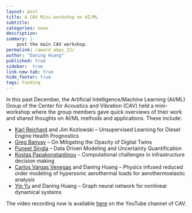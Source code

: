 ```yaml
---
layout: post
title: A CAV Mini-workshop on AI/ML
subtitle:
categories: news
description:
summary: |-
    post the main CAV workshop.
permalink: /award_amps_22/
author: "Daning Huang"
published: true
sidebar:  true
link-new-tab: true
hide_footer: true
tags: Funding
---
```


In this past December, the Artificial Intelligence/Machine Learning (AI/ML) Group of the Center for Acoustics and Vibration (CAV) held a mini-workshop where the group members gave quick overviews of their work and shared thoughts on AI/ML methods and applications. These include:

+ [Karl Reichard](https://www.acs.psu.edu/people/directory-detail-g.aspx?q=KMR5) and Jim Kozlowski – Unsupervised Learning for Diesel Engine Health Prognostics
+ [Greg Banyay](https://www.cav.psu.edu/directory-detail-g.aspx?q=gab5631) – On Mitigating the Opacity of Digital Twins
+ [Puneet Singla](https://cass.psu.edu/people/) – Data Driven Modeling and Uncertainty Quantification
+ [Kostas Papakonstantinou](https://sites.psu.edu/kpapakon/) – Computational challenges in infrastructure decision making
+ [Carlos Vargas Venegas](/team/) and Daning Huang – Physics infused reduced order modeling of hypersonic aerothermal loads for aerothermoelastic analysis
+ [Yin Yu](/team/) and Daning Huang – Graph neural network for nonlinear dynamical systems

The video recording now is available [here](https://www.youtube.com/watch?v=ryVOaLoCSrk) on the YouTube channel of CAV.